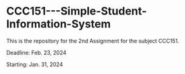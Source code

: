 # CCC151---Simple-Student-Information-System

This is the repository for the 2nd Assignment for the subject CCC151.

Deadline: Feb. 23, 2024

Starting: Jan. 31, 2024